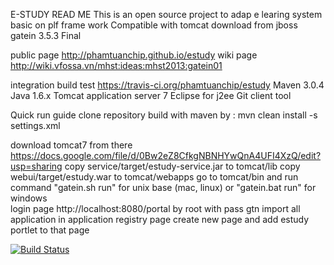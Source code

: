 E-STUDY READ ME
This is an open source project to adap e learing system basic on plf frame work 
Compatible with tomcat download from jboss gatein 3.5.3 Final

public page http://phamtuanchip.github.io/estudy
wiki page http://wiki.vfossa.vn/mhst:ideas:mhst2013:gatein01

integration build test https://travis-ci.org/phamtuanchip/estudy
Maven 3.0.4
Java  1.6.x
Tomcat application server 7
Eclipse for j2ee
Git client tool  

Quick run guide 
clone repository 
build with maven by : mvn clean install -s settings.xml

download tomcat7 from there https://docs.google.com/file/d/0Bw2eZ8CfkgNBNHYwQnA4UFI4XzQ/edit?usp=sharing
copy service/target/estudy-service.jar  to tomcat/lib 
copy webui/target/estudy.war to tomcat/webapps
go to tomcat/bin and run command "gatein.sh run" for unix base (mac, linux) or "gatein.bat run" for windows  
login page http://localhost:8080/portal by root with pass gtn 
import all application in application registry page 
create new page and add estudy portlet to that page


[![Build Status](https://travis-ci.org/phamtuanchip/estudy.png)](https://travis-ci.org/phamtuanchip/estudy)


